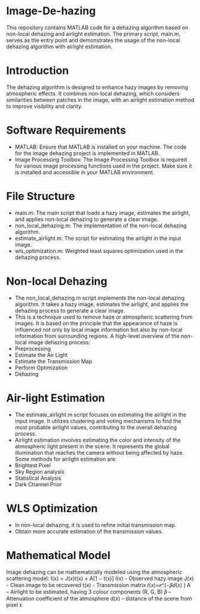 # Image-De-hazing
This repository contains MATLAB code for a dehazing algorithm based on non-local dehazing and airlight estimation. The primary script, main.m, serves as the entry point and demonstrates the usage of the non-local dehazing algorithm with airlight estimation.
# Introduction
The dehazing algorithm is designed to enhance hazy images by removing atmospheric effects. It combines non-local dehazing, which considers similarities between patches in the image, with an airlight estimation method to improve visibility and clarity.
# Software Requirements
- MATLAB: Ensure that MATLAB is installed on your machine. The code for the image dehazing project is implemented in MATLAB.
- Image Processing Toolbox: The Image Processing Toolbox is required for various image processing functions used in the project. Make sure it is installed and accessible in your MATLAB environment.
# File Structure
- main.m: The main script that loads a hazy image, estimates the airlight, and applies non-local dehazing to generate a clear image.
- non_local_dehazing.m: The implementation of the non-local dehazing algorithm.
- estimate_airlight.m: The script for estimating the airlight in the input image.
- wls_optimization.m: Weighted least squares optimization used in the dehazing process.

# Non-local Dehazing
- The non_local_dehazing.m script implements the non-local dehazing algorithm. It takes a hazy image, estimates the airlight, and applies the dehazing process to generate a clear image.
- This is a technique used to remove haze or atmospheric scattering from images.
 It is based on the principle that the appearance of haze is influenced not only by local image information but also by non-local information from surrounding regions.
A high-level overview of the non-local image dehazing process:
- Preprocessing
- Estimate the Air Light
- Estimate the Transmission Map
- Perform Optimization
- Dehazing 

# Air-light Estimation
- The estimate_airlight.m script focuses on estimating the airlight in the input image. It utilizes clustering and voting mechanisms to find the most probable airlight values, contributing to the overall dehazing process.
- Airlight estimation involves estimating the color and intensity of the atmospheric light present in the scene.
 It represents the global illumination that reaches the camera without being affected by haze.
Some methods for airlight estimation are:
- Brightest Pixel
- Sky Region analysis
- Statistical Analysis
- Dark Channel Prior
# WLS Optimization
- In non-local dehazing, it is used to refine initial transmission map.
- Obtain more accurate estimation of the transmission values.


# Mathematical Model
Image dehazing can be mathematically modeled using the atmospheric scattering model:
			I(x) = J(x)t(x) + A[1 − t(x)]
I(x) - Observed hazy image
J(x) - Clean image to be recovered
t(x) - Transmission matrix
				𝑡(𝑥)=ⅇ^(−𝛽ⅆ(𝑥) )
A – Airlight to be estimated, having 3 colour components (R, G, B)
𝛽 – Attenuation coefficient of the atmosphere
d(x) – distance of the scene from pixel x
